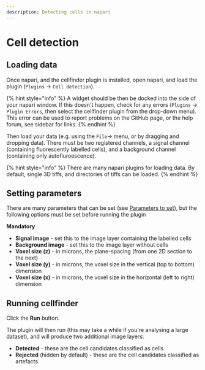 ```yaml
---
description: Detecting cells in napari
---
```


# Cell detection

## Loading data

Once napari, and the cellfinder plugin is installed, open napari, and load the plugin \(`Plugins` -&gt; `Cell detection`\).

{% hint style="info" %}
A widget should be then be docked into the side of your napari window. If this doesn't happen, check for any errors \(`Plugins` -&gt; `Plugin Errors`, then select the cellfinder plugin from the drop-down menu\). This error can be used to report problems on the GitHub page, or the help forum, see sidebar for links.
{% endhint %}

Then load your data \(e.g. using the `File`-&gt; menu, or by dragging and dropping data\). There must be two registered channels, a signal channel \(containing fluorescently labelled cells\), and a background channel \(containing only autofluroescence\). 

{% hint style="info" %}
There are many napari plugins for loading data. By default, single 3D tiffs, and directories of tiffs can be loaded.
{% endhint %}

## Setting parameters

There are many parameters that can be set \(see [Parameters to set](parameters-to-set.md)\), but the following options must be set before running the plugin

**Mandatory**

* **Signal image** - set this to the image layer containing the labelled cells
* **Background image** - set this to the image layer without cells
* **Voxel size \(z\)** - in microns, the plane-spacing \(from one 2D section to the next\)
* **Voxel size \(y\)** - in microns, the voxel size in the vertical \(top to bottom\) dimension
* **Voxel size \(x\)** - in microns, the voxel size in the horizontal \(left to right\) dimension

## Running cellfinder

Click the **Run** button. 

The plugin will then run \(this may take a while if you're analysing a large dataset\), and will produce two additional image layers:

* **Detected** - these are the cell candidates classified as cells
* **Rejected** \(hidden by default\) - these are the cell candidates classified as artefacts.


